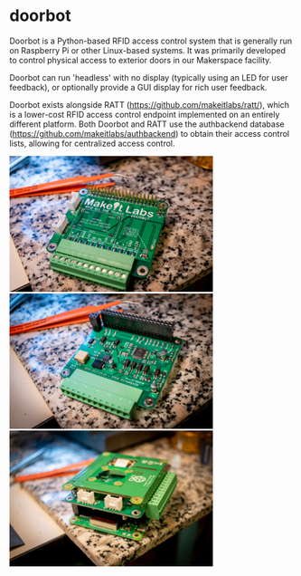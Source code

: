 # doorbot
Doorbot is a Python-based RFID access control system that is generally run on Raspberry Pi or other Linux-based systems.  It was primarily developed to control physical access to exterior doors in our Makerspace facility.

Doorbot can run 'headless' with no display (typically using an LED for user feedback), or optionally provide a GUI display for rich user feedback.

Doorbot exists alongside RATT (https://github.com/makeitlabs/ratt/), which is a lower-cost RFID access control endpoint implemented on an entirely different platform.  Both Doorbot and RATT use the authbackend database (https://github.com/makeitlabs/authbackend) to obtain their access control lists, allowing for centralized access control.

<img src="photos/doorbot1.jpg" width="360"> <img src="photos/doorbot2.jpg" width="360"> <img src="photos/doorbot3.jpg" width="360">
